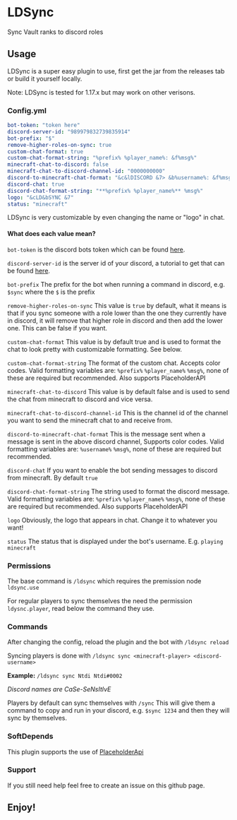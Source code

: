 # LDSync
Sync Vault ranks to discord roles



## Usage
LDSync is a super easy plugin to use, first get the jar from the releases tab or build it yourself locally.

Note: LDSync is tested for 1.17.x but may work on other verisons.

### Config.yml
```yaml
bot-token: "token here"
discord-server-id: "989979832739835914"
bot-prefix: "$"
remove-higher-roles-on-sync: true
custom-chat-format: true
custom-chat-format-string: "%prefix% %player_name%: &f%msg%"
minecraft-chat-to-discord: false
minecraft-chat-to-discord-channel-id: "0000000000"
discord-to-minecraft-chat-format: "&c&lDISCORD &7> &b%username%: &f%msg%"
discord-chat: true
discord-chat-format-string: "**%prefix% %player_name%** %msg%"
logo: "&cLD&bSYNC &7"
status: "minecraft"
```

LDSync is very customizable by even changing the name or "logo" in chat.
#### What does each value mean?
`bot-token` is the discord bots token which can be found [here](https://discord.com/developers/applications).

`discord-server-id` is the server id of your discord, a tutorial to get that can be found [here](https://support.discord.com/hc/en-us/articles/206346498-Where-can-I-find-my-User-Server-Message-ID-).

`bot-prefix` The prefix for the bot when running a command in discord, e.g. `$sync` where the `$` is the prefix

`remove-higher-roles-on-sync` This value is `true` by default, what it means is that if you sync someone with a role lower than the one they currently have in discord, it will remove that higher role in discord and then add the lower one. This can be false if you want.

`custom-chat-format` This value is by default true and is used to format the chat to look pretty with customizable formatting. See below.

`custom-chat-format-string` The format of the custom chat. Accepts color codes. Valid formatting variables are: `%prefix%` `%player_name%` `%msg%`, none of these are required but recommended. Also supports PlaceholderAPI

`minecraft-chat-to-discord` This value is by default false and is used to send the chat from minecraft to discord and vice versa.

`minecraft-chat-to-discord-channel-id` This is the channel id of the channel you want to send the minecraft chat to and receive from.

`discord-to-minecraft-chat-format` This is the message sent when a message is sent in the above discord channel, Supports color codes. Valid formatting variables are: `%username%` `%msg%`, none of these are required but recommended.

`discord-chat` If you want to enable the bot sending messages to discord from minecraft. By default `true`

`discord-chat-format-string` The string used to format the discord message. Valid formatting variables are: `%prefix%` `%player_name%` `%msg%`, none of these are required but recommended. Also supports PlaceholderAPI

`logo` Obviously, the logo that appears in chat. Change it to whatever you want! 

`status` The status that is displayed under the bot's username. E.g. `playing minecraft`

### Permissions
The base command is `/ldsync` which requires the premission node `ldsync.use`

For regular players to sync themselves the need the permission `ldysnc.player`, read below the command they use.

### Commands
After changing the config, reload the plugin and the bot with `/ldsync reload`

Syncing players is done with `/ldsync sync <minecraft-player> <discord-username>` 

**Example:** `/ldsync sync Ntdi Ntdi#0002`

*Discord names are CaSe-SeNsItIvE*

Players by default can sync themselves with `/sync` This will give them a command to copy and run in your discord, e.g. `$sync 1234` and then they will sync by themselves.

### SoftDepends
This plugin supports the use of [PlaceholderApi](https://github.com/PlaceholderAPI/PlaceholderAPI)

### Support
If you still need help feel free to create an issue on this github page.

## Enjoy!
